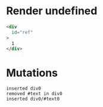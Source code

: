 # Render undefined
```html
<div
  id="ref"
>
  1
</div>
```

# Mutations
```
inserted div0
removed #text in div0
inserted div0/#text0
```